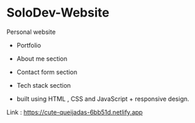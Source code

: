 # SoloDev-Website

Personal website 


- Portfolio 
- About me section
- Contact form section
- Tech stack section
  

- built using HTML , CSS and JavaScript + responsive design.


Link : https://cute-queijadas-6bb51d.netlify.app

